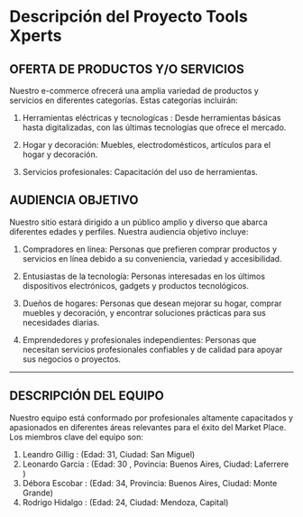 # Descripción del Proyecto Tools Xperts

## OFERTA DE PRODUCTOS Y/O SERVICIOS

Nuestro e-commerce ofrecerá una amplia variedad de productos y servicios en diferentes categorías. Estas categorías incluirán:

1. Herramientas eléctricas y tecnologícas : Desde herramientas básicas hasta digitalizadas, con las últimas tecnologías que ofrece el     mercado.

2. Hogar y decoración: Muebles, electrodomésticos, artículos para el hogar y decoración. 

3. Servicios profesionales: Capacitación del uso de herramientas.

## AUDIENCIA OBJETIVO

Nuestro sitio estará dirigido a un público amplio y diverso que abarca diferentes edades y perfiles. Nuestra audiencia objetivo incluye:

1. Compradores en línea: Personas que prefieren comprar productos y servicios en línea debido a su conveniencia, variedad y accesibilidad.

2. Entusiastas de la tecnología: Personas interesadas en los últimos dispositivos electrónicos, gadgets y productos tecnológicos.

3. Dueños de hogares: Personas que desean mejorar su hogar, comprar muebles y decoración, y encontrar soluciones prácticas para sus necesidades diarias.

4. Emprendedores y profesionales independientes: Personas que necesitan servicios profesionales confiables y de calidad para apoyar sus negocios o proyectos.
__________________________________________________________________________________________________________________________________________________________________________________________________________________________________________________________________________________
## DESCRIPCIÓN DEL EQUIPO
Nuestro equipo está conformado por profesionales altamente capacitados y apasionados en diferentes áreas relevantes para el éxito del Market Place. Los miembros clave del equipo son:
1. Leandro Gillig : (Edad: 31, Ciudad: San Miguel)
2. Leonardo Garcia : (Edad: 30 , Povincia: Buenos Aires, Ciudad: Laferrere )
3. Débora Escobar : (Edad: 34, Provincia: Buenos Aires, Ciudad: Monte Grande)
4. Rodrigo Hidalgo : (Edad: 24, Ciudad: Mendoza, Capital)
